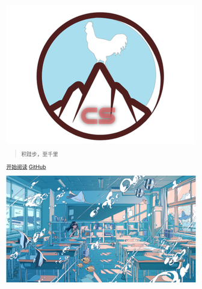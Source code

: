 <!-- 主页.md -->

![logo](_media/cslogo.png)

> 积跬步，至千里



[开始阅读](README)
[GitHub](https://github.com/docsifyjs/docsify/)

![](_media/bg.jpg)